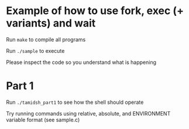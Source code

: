 # Example of how to use fork, exec (+ variants) and wait
Run `make` to compile all programs  

Run `./sample` to execute 

Please inspect the code so you understand what is happening

# Part 1
Run `./tamidsh_part1` to see how the shell should operate  

Try running commands using relative, absolute, and ENVIRONMENT variable format (see sample.c)